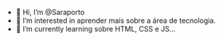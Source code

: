 - 👋 Hi, I’m @Saraporto
- 👀 I’m interested in aprender mais sobre a área de tecnologia.
- 🌱 I’m currently learning sobre HTML, CSS e JS...

<!---
Saraporto/Saraporto is a ✨ special ✨ repository because its `README.md` (this file) appears on your GitHub profile.
You can click the Preview link to take a look at your changes.
--->
